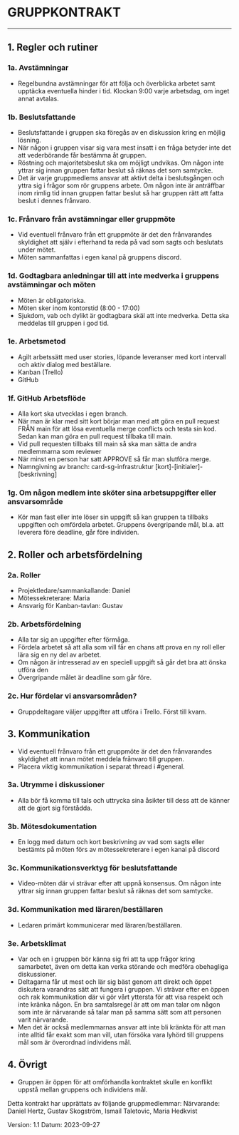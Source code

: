 # GRUPPKONTRAKT

---

## 1. Regler och rutiner

### 1a. Avstämningar

- Regelbundna avstämningar för att följa och överblicka arbetet samt upptäcka eventuella hinder i tid. Klockan 9:00 varje arbetsdag, om inget annat avtalas.

### 1b. Beslutsfattande

- Beslutsfattande i gruppen ska föregås av en diskussion kring en möjlig lösning.
- När någon i gruppen visar sig vara mest insatt i en fråga betyder inte det att vederbörande får bestämma åt gruppen.
- Röstning och majoritetsbeslut ska om möjligt undvikas.
  Om någon inte yttrar sig innan gruppen fattar beslut så räknas det som samtycke.
- Det är varje gruppmedlems ansvar att aktivt delta i beslutsgången och yttra sig i frågor som rör gruppens arbete. Om någon inte är anträffbar inom rimlig tid innan gruppen fattar beslut så har gruppen rätt att fatta beslut i dennes frånvaro.

### 1c. Frånvaro från avstämningar eller gruppmöte

- Vid eventuell frånvaro från ett gruppmöte är det den frånvarandes skyldighet att själv i efterhand ta reda på vad som sagts och beslutats under mötet.
- Möten sammanfattas i egen kanal på gruppens discord.

### 1d. Godtagbara anledningar till att inte medverka i gruppens avstämningar och möten

- Möten är obligatoriska.
- Möten sker inom kontorstid (8:00 - 17:00)
- Sjukdom, vab och dylikt är godtagbara skäl att inte medverka. Detta ska meddelas till gruppen i god tid.

### 1e. Arbetsmetod

- Agilt arbetssätt med user stories, löpande leveranser med kort intervall och aktiv dialog med beställare.
- Kanban (Trello)
- GitHub

### 1f. GitHub Arbetsflöde

- Alla kort ska utvecklas i egen branch.
- När man är klar med sitt kort börjar man med att göra en pull request FRÅN main för att lösa eventuella merge conflicts och testa sin kod. Sedan kan man göra en pull request tillbaka till main.
- Vid pull requesten tillbaks till main så ska man sätta de andra medlemmarna som reviewer
- När minst en person har satt APPROVE så får man slutföra merge.
- Namngivning av branch: card-sg-infrastruktur [kort]-[initialer]-[beskrivning]

### 1g. Om någon medlem inte sköter sina arbetsuppgifter eller ansvarsområde

- Kör man fast eller inte löser sin uppgift så kan gruppen ta tillbaks uppgiften och omfördela arbetet. Gruppens övergripande mål, bl.a. att leverera före deadline, går före individen.

## 2. Roller och arbetsfördelning

### 2a. Roller

- Projektledare/sammankallande: Daniel
- Mötessekreterare: Maria
- Ansvarig för Kanban-tavlan: Gustav

### 2b. Arbetsfördelning

- Alla tar sig an uppgifter efter förmåga.
- Fördela arbetet så att alla som vill får en chans att prova en ny roll eller lära sig en ny del av arbetet.
- Om någon är intresserad av en speciell uppgift så går det bra att önska utföra den
- Övergripande målet är deadline som går före.

### 2c. Hur fördelar vi ansvarsområden?

- Gruppdeltagare väljer uppgifter att utföra i Trello. Först till kvarn.

## 3. Kommunikation

- Vid eventuell frånvaro från ett gruppmöte är det den frånvarandes skyldighet att innan mötet meddela frånvaro till gruppen.
- Placera viktig kommunikation i separat thread i #general.

### 3a. Utrymme i diskussioner

- Alla bör få komma till tals och uttrycka sina åsikter till dess att de känner att de gjort sig förstådda.

### 3b. Mötesdokumentation

- En logg med datum och kort beskrivning av vad som sagts eller bestämts på möten förs av mötessekreterare i egen kanal på discord

### 3c. Kommunikationsverktyg för beslutsfattande

- Video-möten där vi strävar efter att uppnå konsensus.
  Om någon inte yttrar sig innan gruppen fattar beslut så räknas det som samtycke.

### 3d. Kommunikation med läraren/beställaren

- Ledaren primärt kommunicerar med läraren/beställaren.

### 3e. Arbetsklimat

- Var och en i gruppen bör känna sig fri att ta upp frågor kring samarbetet, även om detta kan verka störande och medföra obehagliga diskussioner.
- Deltagarna får ut mest och lär sig bäst genom att direkt och öppet diskutera varandras sätt att fungera i gruppen. Vi strävar efter en öppen och rak kommunikation där vi gör vårt yttersta för att visa respekt och inte kränka någon. En bra samtalsregel är att om man talar om någon som inte är närvarande så talar man på samma sätt som att personen varit närvarande.
- Men det är också medlemmarnas ansvar att inte bli kränkta för att man inte alltid får exakt som man vill, utan försöka vara lyhörd till gruppens mål som är överordnad individens mål.

## 4. Övrigt

- Gruppen är öppen för att omförhandla kontraktet skulle en konflikt uppstå mellan gruppens och individens mål.

Detta kontrakt har upprättats av följande gruppmedlemmar:
Närvarande: Daniel Hertz, Gustav Skogström, Ismail Taletovic, Maria Hedkvist

Version: 1.1
Datum: 2023-09-27
